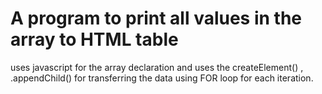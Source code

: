 # A program to print all values in the array to HTML table
uses javascript for the array declaration and uses the createElement() , .appendChild() for transferring the data using FOR loop for each iteration. 